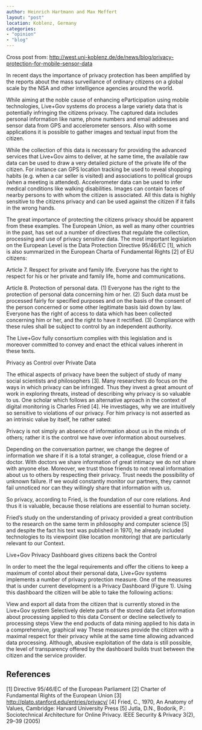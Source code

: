 ```yaml
---
author: Heinrich Hartmann and Max Meffert
layout: "post"
location: Koblenz, Germany
categories:
- "opinion"
- "blog"
---
```


Cross post from: http://west.uni-koblenz.de/de/news/blog/privacy-protection-for-mobile-sensor-data

In recent days the importance of privacy protection has been amplified by the reports about the mass surveillance of ordinary citizens on a global scale by the NSA and other intelligence agencies around the world.

While aiming at the noble cause of enhancing eParticipation using mobile technologies, Live+Gov systems do process a large variety data that is potentially infringing the citizens privacy. The captured data includes personal information like name, phone numbers and email addresses and sensor data from GPS and accelerometer sensors. Also with some applications it is possible to gather images and textual input from the citizen.

While the collection of this data is necessary for providing the advanced services that Live+Gov aims to deliver, at he same time, the available raw data can be used to draw a very detailed picture of the private life of the citizen. For instance can GPS location tracking be used to reveal shopping habits (e.g. when a car seller is visited) and associations to political groups (when a meeting is attended). Accelerometer data can be used to infer medical conditions like walking disabilities.
Images can contain faces of nearby persons to with whom the citizen is associated. All this data is highly sensitive to the citizens privacy and can be used against the citizen if it falls in the wrong hands.

The great importance of protecting the citizens privacy should be apparent from these examples. The European Union, as well as many other countries in the past, has set out a number of directives that regulate the collection, processing and use of privacy sensitive data. The most important legislation on the European Level is the Data Protection Directive 95/46/EC [1], which is also summarized in the European Charta of Fundamental Rights [2] of EU citizens:

Article 7. Respect for private and family life.
Everyone has the right to respect for his or her private and family life, home and communications.

Article 8. Protection of personal data.
(1) Everyone has the right to the protection of personal data concerning him or her.
(2) Such data must be processed fairly for specified purposes and on the basis of the consent of the person concerned or some other legitimate basis laid down by law.
Everyone has the right of access to data which has been collected concerning him or her, and the right to have it rectified.
(3) Compliance with these rules shall be subject to control by an independent authority.

The Live+Gov fully consortium complies with this legislation and is moreover committed to convey and enact the ethical values inherent in these texts.

Privacy as Control over Private Data

The ethical aspects of privacy have been the subject of study of many social scientists and philosophers [3]. Many researchers do focus on the ways in which privacy can be infringed. Thus they invest a great amount of work in exploring threats, instead of describing why privacy is so valuable to us. One scholar which follows an alternative aproach in the context of digital monitoring is Charles Fried [4]. He investiages, why we are intuitively so sensitive to violations of our privacy.
For him privacy is not asserted as an intrinsic value by itself, he rather sated:

Privacy is not simply an absence of information about us in the minds of others;
rather it is the control we have over information about ourselves.

Depending on the conversation partner, we change the degree of information we share if it is a total stranger, a colleague, close friend or a doctor. With doctors we share information of great intimacy we do not share with anyone else.
Moreover, we trust those friends to not reveal information about us to others by respecting their privacy. Trust needs the possibility of unknown failure. If we would constantly monitor our partners, they cannot fail unnoticed nor can they willingly share that information with us.

So privacy, according to Fried, is the foundation of our core relations. And thus it is valuable, because those relations are essential to human society.

Fried’s study on the understanding of privacy provided a great contribution to the research on the same term in philosophy and computer science [5] and despite the fact his text was published in 1970, he already included technologies to its viewpoint (like location monitoring) that are particularly relevant to our Context.

Live+Gov Privacy Dashboard gives citizens back the Control

In order to meet the the legal requirements and offer the citiens to keep a maximum of contol about their personal data, Live+Gov systems implements a number of privacy protection measure. One of the measures that is under current development is a Privacy Dashboard (Figure 1). Using this dashboard the citizen will be able to take the following actions:

View and export all data from the citizen that is currently stored in the Live+Gov system
Selectively delete parts of the stored data
Get information about processing applied to this data
Consent or decline selectively to processing steps
View the end poducts of data mining applied to his data in a comprehensive, graphical way
These measures provide the citizen with a maximal respect for their privacy while at the same time allowing advanced data processing. Although, abusive exploitation of the data is still possible, the level of transparency offered by the dashboard builds trust between the citizen and the service provider.

## References

[1] Directive 95/46/EC of the European Parliament
[2] Charter of Fundamental Rights of the European Union
[3] http://plato.stanford.edu/entries/privacy/
[4] Fried, C., 1970, An Anatomy of Values, Cambridge: Harvard University Press
[5] Jutla, D.N., Bodorik, P.: Sociotechnical Architecture for Online Privacy. IEEE Security & Privacy 3(2), 29–39 (2005)

